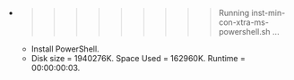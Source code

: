 * >>>>>>>>> Running inst-min-con-xtra-ms-powershell.sh ...
  * Install PowerShell.
  * Disk size = 1940276K. Space Used = 162960K. Runtime = 00:00:00:03.
